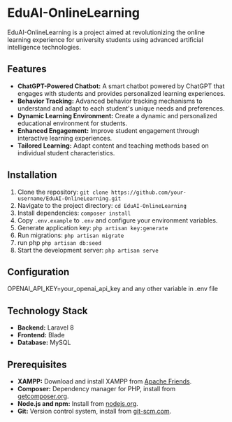 
# EduAI-OnlineLearning

EduAI-OnlineLearning is a project aimed at revolutionizing the online learning experience for university students using advanced artificial intelligence technologies.

## Features

- **ChatGPT-Powered Chatbot:** A smart chatbot powered by ChatGPT that engages with students and provides personalized learning experiences.
- **Behavior Tracking:** Advanced behavior tracking mechanisms to understand and adapt to each student's unique needs and preferences.
- **Dynamic Learning Environment:** Create a dynamic and personalized educational environment for students.
- **Enhanced Engagement:** Improve student engagement through interactive learning experiences.
- **Tailored Learning:** Adapt content and teaching methods based on individual student characteristics.

## Installation

1. Clone the repository: `git clone https://github.com/your-username/EduAI-OnlineLearning.git`
2. Navigate to the project directory: `cd EduAI-OnlineLearning`
3. Install dependencies: `composer install`
5. Copy `.env.example` to `.env` and configure your environment variables.
6. Generate application key: `php artisan key:generate`
7. Run migrations: `php artisan migrate`
8. run php  `php artisan db:seed`
9. Start the development server: `php artisan serve`

## Configuration

OPENAI_API_KEY=your_openai_api_key
and any other variable in .env file 

## Technology Stack

- **Backend:** Laravel 8
- **Frontend:** Blade
- **Database:** MySQL

## Prerequisites

- **XAMPP:** Download and install XAMPP from [Apache Friends](https://www.apachefriends.org/index.html).
- **Composer:** Dependency manager for PHP, install from [getcomposer.org](https://getcomposer.org/).
- **Node.js and npm:** Install from [nodejs.org](https://nodejs.org/).
- **Git:** Version control system, install from [git-scm.com](https://git-scm.com/).

